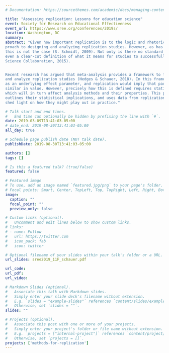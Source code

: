 ```yaml
---
# Documentation: https://sourcethemes.com/academic/docs/managing-content/

title: "Assessing replication: Lessons for education science"
event: Society for Research on Educational Effectiveness
event_url: https://www.sree.org/conferences/2019s/
location: Washington, DC
summary:
abstract: "Given how important replication is to the logic and rhetoric of science, one would expect a standard ap-
proach to designing and analyzing replication studies. However, as has been noted by various researchers,
this is not the case (S. Schmidt, 2009). Not only is there no standard analysis, it appears that there is not
even a clear-cut definition of what it means for studies to successfully replicate (Bollen et al., 2015; Open
Science Collaboration, 2015).


Recent research has argued that meta-analysis provides a framework to formalize definitions of replication
and analyze replication studies (Hedges & Schauer, 2018). In this framework, a study’s results are viewed
as an underlying effect parameter, and replication would imply that parameters from different studies are
similar in value. However, precisely how this is defined requires statistical and theoretical considerations,
which will in turn affect analysis methods and their properties. This paper describes these considerations,
outlines their statistical implications, and uses data from replication programs in the social sciences to
shed light on how they might play out in practice."

# Talk start and end times.
#   End time can optionally be hidden by prefixing the line with `#`.
date: 2019-03-09T13:41:03-05:00
# date_end: 2019-08-30T13:41:03-05:00
all_day: true

# Schedule page publish date (NOT talk date).
publishDate: 2019-08-30T13:41:03-05:00

authors: []
tags: []

# Is this a featured talk? (true/false)
featured: false

# Featured image
# To use, add an image named `featured.jpg/png` to your page's folder. 
# Focal points: Smart, Center, TopLeft, Top, TopRight, Left, Right, BottomLeft, Bottom, BottomRight.
image:
  caption: ""
  focal_point: ""
  preview_only: false

# Custom links (optional).
#   Uncomment and edit lines below to show custom links.
# links:
# - name: Follow
#   url: https://twitter.com
#   icon_pack: fab
#   icon: twitter

# Optional filename of your slides within your talk's folder or a URL.
url_slides: sree2019_11F_schauer.pdf

url_code:
url_pdf:
url_video:

# Markdown Slides (optional).
#   Associate this talk with Markdown slides.
#   Simply enter your slide deck's filename without extension.
#   E.g. `slides = "example-slides"` references `content/slides/example-slides.md`.
#   Otherwise, set `slides = ""`.
slides: ""

# Projects (optional).
#   Associate this post with one or more of your projects.
#   Simply enter your project's folder or file name without extension.
#   E.g. `projects = ["internal-project"]` references `content/project/deep-learning/index.md`.
#   Otherwise, set `projects = []`.
projects: ['methods-for-replication']
---
```

